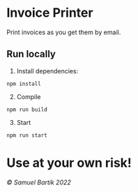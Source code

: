 # Invoice Printer

Print invoices as you get them by email.

## Run locally

1. Install dependencies:
```
npm install
```

2. Compile
```
npm run build
```

3. Start
```
npm run start
```

# Use at your own risk!

*© Samuel Bartík 2022*